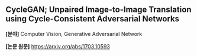 ## CycleGAN; Unpaired Image-to-Image Translation using Cycle-Consistent Adversarial Networks

**[분야]** Computer Vision, Generative Adversarial Network

**[논문 원문]** https://arxiv.org/abs/1703.10593
